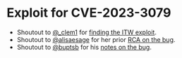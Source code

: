 Exploit for CVE-2023-3079
=====================
- Shoutout to [@_clem1](https://twitter.com/_clem1) for [finding the ITW exploit][1].
- Shoutout to [@alisaesage](https://twitter.com/alisaesage) for her prior [RCA on the bug][2].
- Shoutout to [@buptsb](https://twitter.com/buptsb) for his [notes on the bug][3].


[1]: https://chromereleases.googleblog.com/2023/06/stable-channel-update-for-desktop.html
[2]: https://twitter.com/alisaesage/status/1666368128207720448
[3]: https://gist.github.com/MaxBWMinRTT/bd47b17cac9eef20efe3040b5a50e043

